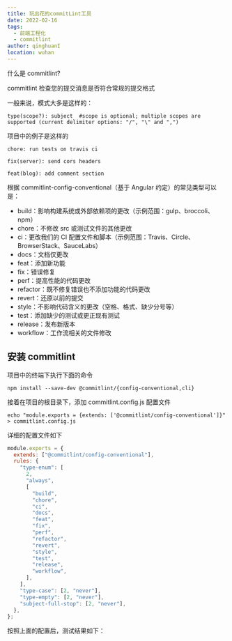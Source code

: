 ```yaml
---
title: 玩出花的commitLint工具
date: 2022-02-16
tags:
  - 前端工程化
  - commitlint
author: qinghuanI
location: wuhan
---
```


什么是 commitlint?

commitlint 检查您的提交消息是否符合常规的提交格式

一般来说，模式大多是这样的：

```text
type(scope?): subject  #scope is optional; multiple scopes are supported (current delimiter options: "/", "\" and ",")
```

项目中的例子是这样的

```text
chore: run tests on travis ci
```

```text
fix(server): send cors headers
```

```text
feat(blog): add comment section
```

根据 commitlint-config-conventional（基于 Angular 约定）的常见类型可以是：

- build：影响构建系统或外部依赖项的更改（示例范围：gulp、broccoli、npm）
- chore：不修改 src 或测试文件的其他更改
- ci：更改我们的 CI 配置文件和脚本（示例范围：Travis、Circle、BrowserStack、SauceLabs）
- docs：文档仅更改
- feat：添加新功能
- fix：错误修复
- perf：提高性能的代码更改
- refactor：既不修复错误也不添加功能的代码更改
- revert：还原以前的提交
- style：不影响代码含义的更改（空格、格式、缺少分号等）
- test：添加缺少的测试或更正现有测试
- release：发布新版本
- workflow：工作流相关的文件修改

## 安装 commitlint

项目中的终端下执行下面的命令

```shell
npm install --save-dev @commitlint/{config-conventional,cli}
```

接着在项目的根目录下，添加 commitlint.config.js 配置文件

```shell
echo "module.exports = {extends: ['@commitlint/config-conventional']}" > commitlint.config.js
```

详细的配置文件如下

```js
module.exports = {
  extends: ["@commitlint/config-conventional"],
  rules: {
    "type-enum": [
      2,
      "always",
      [
        "build",
        "chore",
        "ci",
        "docs",
        "feat",
        "fix",
        "perf",
        "refactor",
        "revert",
        "style",
        "test",
        "release",
        "workflow",
      ],
    ],
    "type-case": [2, "never"],
    "type-empty": [2, "never"],
    "subject-full-stop": [2, "never"],
  },
};
```

按照上面的配置后，测试结果如下：
